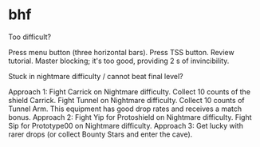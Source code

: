 # bhf

Too difficult?

Press menu button (three horizontal bars).
Press TSS button.
Review tutorial. 
Master blocking; it's too good, providing 2 s of invincibility.

Stuck in nightmare difficulty / cannot beat final level?

Approach 1:
Fight Carrick on Nightmare difficulty.
Collect 10 counts of the shield Carrick.
Fight Tunnel on Nightmare difficulty.
Collect 10 counts of Tunnel Arm.
This equipment has good drop rates and receives a match bonus.
Approach 2:
Fight Yip for Protoshield on Nightmare difficulty.
Fight Sip for Prototype00 on Nightmare difficulty.
Approach 3:
Get lucky with rarer drops (or collect Bounty Stars and enter the cave).

